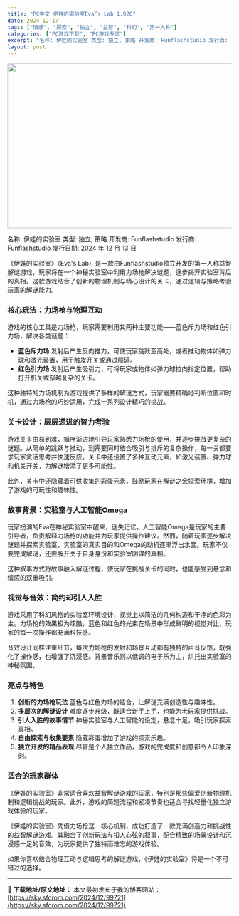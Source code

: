 ```yaml
---
title: "PC中文 伊娃的实验室Eva’s Lab 1.92G"
date: 2024-12-17
tags: ["情感", "探索", "独立", "益智", "科幻", "第一人称"]
categories: ["PC游戏下载", "PC游戏专区"]
excerpt: "名称: 伊娃的实验室 类型: 独立, 策略 开发商: Funflashstudio 发行商: Funflashstudio 发行日期: 2024 年 12 月 13 日 《伊娃的实验室》（Eva&#039;s Lab）是一款由Funflashstudio独立开发的第一人称益智解谜游戏，玩家将在一个神秘实验室中&hellip;"
layout: post
---
```


<img class="aligncenter size-full wp-image-99722" src="https://sky.sfcrom.com/wp-content/uploads/2024/12/2024121702472415.webp" alt="" width="660" height="370" />

名称: 伊娃的实验室
类型: 独立, 策略
开发商: Funflashstudio
发行商: Funflashstudio
发行日期: 2024 年 12 月 13 日

《伊娃的实验室》（Eva's Lab）是一款由Funflashstudio独立开发的第一人称益智解谜游戏，玩家将在一个神秘实验室中利用力场枪解决谜题，逐步揭开实验室背后的真相。这款游戏结合了创新的物理机制与精心设计的关卡，通过逻辑与策略考验玩家的解谜能力。
<h3><strong>核心玩法：力场枪与物理互动</strong></h3>
游戏的核心工具是力场枪，玩家需要利用其两种主要功能——蓝色斥力场和红色引力场，解决各类谜题：
<ul>
 	<li><strong>蓝色斥力场</strong>
发射后产生反向推力，可使玩家跳跃至高处，或者推动物体如弹力球和激光装置，用于触发开关或通过障碍。</li>
 	<li><strong>红色引力场</strong>
发射后产生吸引力，可将玩家或物体如弹力球拉向指定位置，帮助打开机关或穿越复杂的关卡。</li>
</ul>
这种独特的力场机制为游戏提供了多样的解谜方式，玩家需要精确地判断位置和时机，通过力场枪的巧妙运用，完成一系列设计精巧的挑战。
<h3><strong>关卡设计：层层递进的智力考验</strong></h3>
游戏关卡由易到难，循序渐进地引导玩家熟悉力场枪的使用，并逐步挑战更复杂的谜题。从简单的跳跃与推动，到需要同时结合吸引与排斥的复杂操作，每一关都要求玩家灵活思考并快速反应。关卡中还设置了多种互动元素，如激光装置、弹力球和机关开关，为解谜增添了更多可能性。

此外，关卡中还隐藏着可供收集的彩蛋元素，鼓励玩家在解谜之余探索环境，增加了游戏的可玩性和趣味性。
<h3><strong>故事背景：实验室与人工智能Omega</strong></h3>
玩家扮演的Eva在神秘实验室中醒来，迷失记忆。人工智能Omega是玩家的主要引导者，负责解释力场枪的功能并为玩家提供操作建议。然而，随着玩家逐步解决谜题并探索实验室，实验室的真实目的和Omega的动机逐渐浮出水面。玩家不仅要完成解谜，还要解开关于自身身份和实验室阴谋的真相。

这种叙事方式将故事融入解谜过程，使玩家在挑战关卡的同时，也能感受到悬念和情感的双重吸引。
<h3><strong>视觉与音效：简约却引人入胜</strong></h3>
游戏采用了科幻风格的实验室环境设计，视觉上以简洁的几何构造和干净的色彩为主。力场枪的效果极为炫酷，蓝色和红色的光束在场景中形成鲜明的视觉对比，玩家的每一次操作都充满科技感。

音效设计同样注重细节，每次力场枪的发射和场景互动都有独特的声音反馈，既强化了操作感，也增强了沉浸感。背景音乐则以低调的电子乐为主，烘托出实验室的神秘氛围。
<h3><strong>亮点与特色</strong></h3>
<ol>
 	<li><strong>创新的力场枪玩法</strong>
蓝色与红色力场的结合，让解谜充满创造性与趣味性。</li>
 	<li><strong>多层次的解谜设计</strong>
难度逐步升级，既适合新手上手，也能为老玩家提供挑战。</li>
 	<li><strong>引人入胜的故事情节</strong>
神秘实验室与人工智能的设定，悬念十足，吸引玩家探索真相。</li>
 	<li><strong>自由探索与收集要素</strong>
隐藏彩蛋增加了游戏的探索乐趣。</li>
 	<li><strong>独立开发的精品表现</strong>
尽管是个人独立作品，游戏的完成度和创意都令人印象深刻。</li>
</ol>
<h3><strong>适合的玩家群体</strong></h3>
《伊娃的实验室》非常适合喜欢益智解谜游戏的玩家，特别是那些偏爱创新物理机制和逻辑挑战的玩家。此外，游戏的简短流程和紧凑节奏也适合寻找轻量化独立游戏体验的玩家。

《伊娃的实验室》凭借力场枪这一核心机制，成功打造了一款充满创造力和挑战性的益智解谜游戏。其融合了创新玩法与扣人心弦的叙事，配合精致的场景设计和沉浸感十足的音效，为玩家提供了独特而难忘的游戏体验。

如果你喜欢结合物理互动与逻辑思考的解谜游戏，《伊娃的实验室》将是一个不可错过的选择。

---
📖 **下载地址/原文地址：** 本文最初发布于我的博客网站：[https://sky.sfcrom.com/2024/12/99721](https://sky.sfcrom.com/2024/12/99721)
